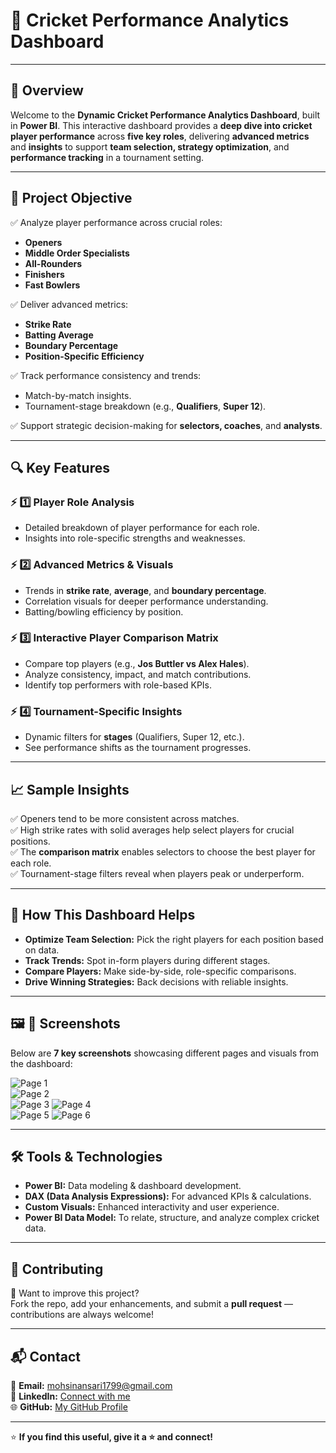 # 🏏 **Cricket Performance Analytics Dashboard**

---

## 🎯 **Overview**

Welcome to the **Dynamic Cricket Performance Analytics Dashboard**, built in **Power BI**. This interactive dashboard provides a **deep dive into cricket player performance** across **five key roles**, delivering **advanced metrics** and **insights** to support **team selection, strategy optimization**, and **performance tracking** in a tournament setting.

---

## 📌 **Project Objective**

✅ Analyze player performance across crucial roles:
- **Openers**
- **Middle Order Specialists**
- **All-Rounders**
- **Finishers**
- **Fast Bowlers**

✅ Deliver advanced metrics:
- **Strike Rate**
- **Batting Average**
- **Boundary Percentage**
- **Position-Specific Efficiency**

✅ Track performance consistency and trends:
- Match-by-match insights.
- Tournament-stage breakdown (e.g., **Qualifiers**, **Super 12**).

✅ Support strategic decision-making for **selectors, coaches**, and **analysts**.

---

## 🔍 **Key Features**

### ⚡ **1️⃣ Player Role Analysis**
- Detailed breakdown of player performance for each role.
- Insights into role-specific strengths and weaknesses.

### ⚡ **2️⃣ Advanced Metrics & Visuals**
- Trends in **strike rate**, **average**, and **boundary percentage**.
- Correlation visuals for deeper performance understanding.
- Batting/bowling efficiency by position.

### ⚡ **3️⃣ Interactive Player Comparison Matrix**
- Compare top players (e.g., **Jos Buttler vs Alex Hales**).
- Analyze consistency, impact, and match contributions.
- Identify top performers with role-based KPIs.

### ⚡ **4️⃣ Tournament-Specific Insights**
- Dynamic filters for **stages** (Qualifiers, Super 12, etc.).
- See performance shifts as the tournament progresses.

---

## 📈 **Sample Insights**

✅ Openers tend to be more consistent across matches.  
✅ High strike rates with solid averages help select players for crucial positions.  
✅ The **comparison matrix** enables selectors to choose the best player for each role.  
✅ Tournament-stage filters reveal when players peak or underperform.

---

## 🚀 **How This Dashboard Helps**

- **Optimize Team Selection:** Pick the right players for each position based on data.
- **Track Trends:** Spot in-form players during different stages.
- **Compare Players:** Make side-by-side, role-specific comparisons.
- **Drive Winning Strategies:** Back decisions with reliable insights.

---

## 🖼️ **📸 Screenshots**

Below are **7 key screenshots** showcasing different pages and visuals from the dashboard:  

![Page 1](https://github.com/MohsinR11/Cricket-World-Cup-2023/blob/main/Screenshot%202025-07-05%20155128.png)  
![Page 2](https://github.com/MohsinR11/Cricket-World-Cup-2023/blob/main/Screenshot%202025-07-05%20155157.png)  
![Page 3](https://github.com/MohsinR11/Cricket-World-Cup-2023/blob/main/Screenshot%202025-07-05%20155217.png) 
![Page 4](https://github.com/MohsinR11/Cricket-World-Cup-2023/blob/main/Screenshot%202025-07-05%20155227.png)  
![Page 5](https://github.com/MohsinR11/Cricket-World-Cup-2023/blob/main/Screenshot%202025-07-05%20155236.png) 
![Page 6](https://github.com/MohsinR11/Cricket-World-Cup-2023/blob/main/Screenshot%202025-07-05%20155255.png)



---

## 🛠️ **Tools & Technologies**

- **Power BI:** Data modeling & dashboard development.
- **DAX (Data Analysis Expressions):** For advanced KPIs & calculations.
- **Custom Visuals:** Enhanced interactivity and user experience.
- **Power BI Data Model:** To relate, structure, and analyze complex cricket data.

---

## 🤝 **Contributing**

🔧 Want to improve this project?  
Fork the repo, add your enhancements, and submit a **pull request** — contributions are always welcome!

---

## 📬 **Contact**

📧 **Email:** mohsinansari1799@gmail.com  
🔗 **LinkedIn:** [Connect with me](https://www.linkedin.com/in/mohsin--raza/)  
🌐 **GitHub:** [My GitHub Profile](https://github.com/mohsinR11)

---

⭐ **If you find this useful, give it a ⭐ and connect!**
